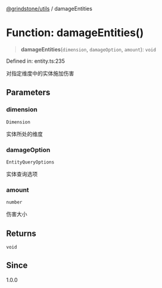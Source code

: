 [@grindstone/utils](../globals.md) / damageEntities

# Function: damageEntities()

> **damageEntities**(`dimension`, `damageOption`, `amount`): `void`

Defined in: entity.ts:235

对指定维度中的实体施加伤害

## Parameters

### dimension

`Dimension`

实体所处的维度

### damageOption

`EntityQueryOptions`

实体查询选项

### amount

`number`

伤害大小

## Returns

`void`

## Since

1.0.0
